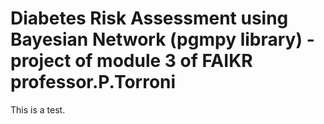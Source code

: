 # Diabetes Risk Assessment using Bayesian Network (pgmpy library) - project of module 3 of FAIKR professor.P.Torroni

This is a test.
